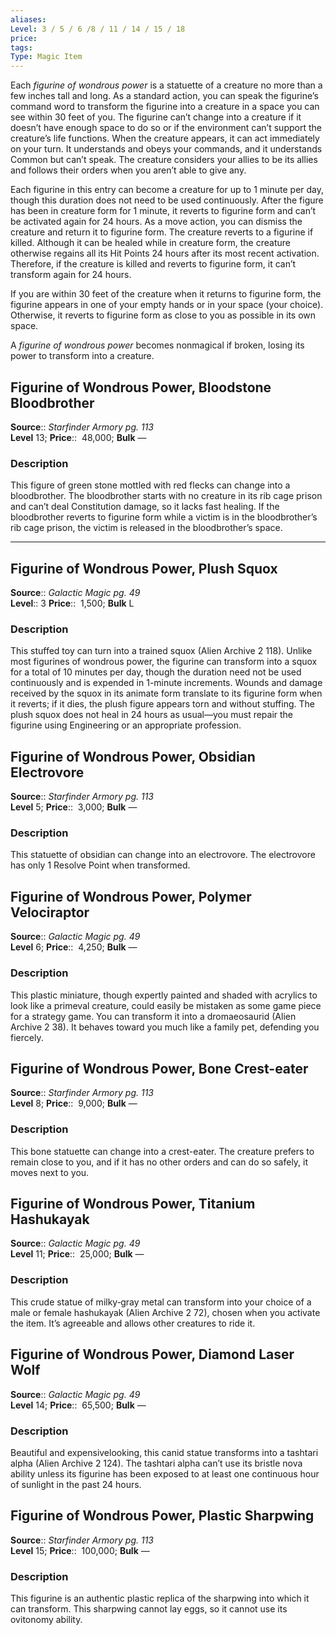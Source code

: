 ```yaml
---
aliases: 
Level: 3 / 5 / 6 /8 / 11 / 14 / 15 / 18
price: 
tags: 
Type: Magic Item
---
```

Each _figurine of wondrous power_ is a statuette of a creature no more than a few inches tall and long. As a standard action, you can speak the figurine’s command word to transform the figurine into a creature in a space you can see within 30 feet of you. The figurine can’t change into a creature if it doesn’t have enough space to do so or if the environment can’t support the creature’s life functions. When the creature appears, it can act immediately on your turn. It understands and obeys your commands, and it understands Common but can’t speak. The creature considers your allies to be its allies and follows their orders when you aren’t able to give any.  
  
Each figurine in this entry can become a creature for up to 1 minute per day, though this duration does not need to be used continuously. After the figure has been in creature form for 1 minute, it reverts to figurine form and can’t be activated again for 24 hours. As a move action, you can dismiss the creature and return it to figurine form. The creature reverts to a figurine if killed. Although it can be healed while in creature form, the creature otherwise regains all its Hit Points 24 hours after its most recent activation. Therefore, if the creature is killed and reverts to figurine form, it can’t transform again for 24 hours.  
  
If you are within 30 feet of the creature when it returns to figurine form, the figurine appears in one of your empty hands or in your space (your choice). Otherwise, it reverts to figurine form as close to you as possible in its own space.  
  
A _figurine of wondrous power_ becomes nonmagical if broken, losing its power to transform into a creature.  

## Figurine of Wondrous Power, Bloodstone Bloodbrother

**Source**:: _Starfinder Armory pg. 113_  
**Level** 13;
**Price**::  48,000; **Bulk** —

### Description

This figure of green stone mottled with red flecks can change into a bloodbrother. The bloodbrother starts with no creature in its rib cage prison and can’t deal Constitution damage, so it lacks fast healing. If the bloodbrother reverts to figurine form while a victim is in the bloodbrother’s rib cage prison, the victim is released in the bloodbrother’s space.

---

## Figurine of Wondrous Power, Plush Squox

**Source**:: _Galactic Magic pg. 49_  
**Level**:: 3
**Price**::  1,500; **Bulk** L

### Description

This stuffed toy can turn into a trained squox (Alien Archive 2 118). Unlike most figurines of wondrous power, the figurine can transform into a squox for a total of 10 minutes per day, though the duration need not be used continuously and is expended in 1-minute increments. Wounds and damage received by the squox in its animate form translate to its figurine form when it reverts; if it dies, the plush figure appears torn and without stuffing. The plush squox does not heal in 24 hours as usual—you must repair the figurine using Engineering or an appropriate profession.

## Figurine of Wondrous Power, Obsidian Electrovore

**Source**:: _Starfinder Armory pg. 113_  
**Level** 5;
**Price**::  3,000; **Bulk** —

### Description

This statuette of obsidian can change into an electrovore. The electrovore has only 1 Resolve Point when transformed.

## Figurine of Wondrous Power, Polymer Velociraptor

**Source**:: _Galactic Magic pg. 49_  
**Level** 6;
**Price**::  4,250; **Bulk** —

### Description

This plastic miniature, though expertly painted and shaded with acrylics to look like a primeval creature, could easily be mistaken as some game piece for a strategy game. You can transform it into a dromaeosaurid (Alien Archive 2 38). It behaves toward you much like a family pet, defending you fiercely.

## Figurine of Wondrous Power, Bone Crest-eater

**Source**:: _Starfinder Armory pg. 113_  
**Level** 8;
**Price**::  9,000; **Bulk** —

### Description

This bone statuette can change into a crest-eater. The creature prefers to remain close to you, and if it has no other orders and can do so safely, it moves next to you.

## Figurine of Wondrous Power, Titanium Hashukayak

**Source**:: _Galactic Magic pg. 49_  
**Level** 11;
**Price**::  25,000; **Bulk** —

### Description

This crude statue of milky‑gray metal can transform into your choice of a male or female hashukayak (Alien Archive 2 72), chosen when you activate the item. It’s agreeable and allows other creatures to ride it.

## Figurine of Wondrous Power, Diamond Laser Wolf

**Source**:: _Galactic Magic pg. 49_  
**Level** 14;
**Price**::  65,500; **Bulk** —

### Description

Beautiful and expensivelooking, this canid statue transforms into a tashtari alpha (Alien Archive 2 124). The tashtari alpha can’t use its bristle nova ability unless its figurine has been exposed to at least one continuous hour of sunlight in the past 24 hours.

## Figurine of Wondrous Power, Plastic Sharpwing

**Source**:: _Starfinder Armory pg. 113_  
**Level** 15;
**Price**::  100,000; **Bulk** —

### Description

This figurine is an authentic plastic replica of the sharpwing into which it can transform. This sharpwing cannot lay eggs, so it cannot use its ovitonomy ability.
